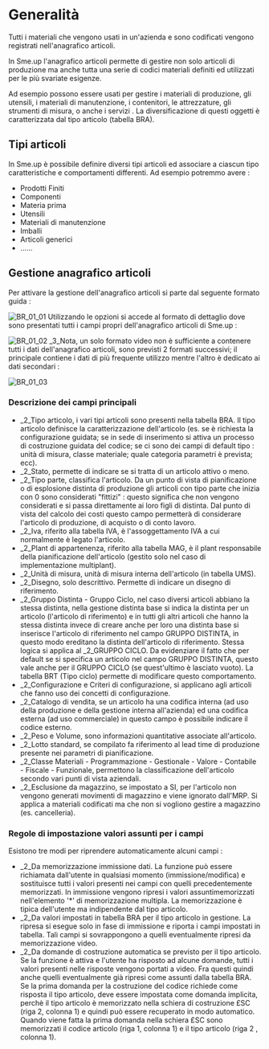 # Generalità
Tutti i materiali che vengono usati in un'azienda e sono codificati vengono registrati nell'anagrafico articoli.

In Sme.up l'anagrafico articoli permette di gestire non solo articoli di produzione ma anche tutta una serie di codici materiali definiti ed utilizzati per le più svariate esigenze.

Ad esempio possono essere usati per gestire i materiali di produzione, gli utensili, i materiali di manutenzione, i contenitori, le attrezzature, gli strumenti di misura, o anche i servizi .
La diversificazione di questi oggetti è caratterizzata dal tipo articolo (tabella BRA).

## Tipi articoli
In Sme.up è possibile definire diversi tipi articoli ed associare a ciascun tipo caratteristiche e comportamenti differenti.
Ad esempio potremmo avere : 

- Prodotti Finiti
- Componenti
- Materia prima
- Utensili
- Materiali di manutenzione
- Imballi
- Articoli generici
- ......


## Gestione anagrafico articoli
Per attivare la gestione dell'anagrafico articoli si parte dal seguente formato guida : 

![BR_01_01](http://localhost:3000/immagini/MBDOC_OGG-P_BRAR01/BR_01_01.png)
Utilizzando le opzioni si accede al formato di dettaglio dove sono presentati tutti i campi propri dell'anagrafico articoli di Sme.up : 

![BR_01_02](http://localhost:3000/immagini/MBDOC_OGG-P_BRAR01/BR_01_02.png)
_3_Nota, un solo formato video non è sufficiente a contenere tutti i dati dell'anagrafico articoli,  sono previsti 2 formati successivi; il principale contiene i dati di più frequente utilizzo mentre l'altro è dedicato ai dati secondari : 

![BR_01_03](http://localhost:3000/immagini/MBDOC_OGG-P_BRAR01/BR_01_03.png)
### Descrizione dei campi principali

- _2_Tipo articolo, i vari tipi articoli sono presenti nella tabella BRA. Il tipo articolo definisce la caratterizzazione dell'articolo (es. se è richiesta la configurazione guidata; se in sede di inserimento si attiva un processo di costruzione guidata del codice; se ci sono dei campi di default tipo :  unità di misura, classe materiale; quale categoria parametri è prevista; ecc).
- _2_Stato, permette di indicare se si tratta di un articolo attivo o meno.
- _2_Tipo parte, classifica l'articolo. Da un punto di vista di pianificazione o di esplosione distinta di produzione gli articoli con tipo parte che inizia con 0 sono considerati "fittizi" :  questo significa che non vengono considerati e si passa direttamente ai loro figli di distinta. Dal punto di vista del calcolo dei costi questo campo permetterà di considerare l'articolo di produzione, di acquisto o di conto lavoro.
- _2_Iva, riferito alla tabella IVA, è l'assoggettamento IVA a cui normalmente è legato l'articolo.
- _2_Plant di appartenenza, riferito alla tabella MAG, è il plant responsabile della pianificazione dell'articolo (gestito solo nel caso di implementazione multiplant).
- _2_Unità di misura, unità di misura interna dell'articolo (in tabella UMS).
- _2_Disegno, solo descrittivo. Permette di indicare un disegno di riferimento.
- _2_Gruppo Distinta - Gruppo Ciclo, nel caso diversi articoli abbiano la stessa distinta, nella gestione distinta base si indica la distinta per un articolo (l'articolo di riferimento) e in tutti gli altri articoli che hanno la stessa distinta invece di creare anche per loro una distinta base si inserisce l'articolo di riferimento nel campo GRUPPO DISTINTA, in questo modo ereditano la distinta dell'articolo di riferimento.
Stessa logica si applica al _2_GRUPPO CICLO. Da evidenziare il fatto che per default se si specifica un articolo nel campo GRUPPO DISTINTA, questo vale anche per il GRUPPO CICLO (se quest'ultimo è lasciato vuoto). La tabella BRT (Tipo ciclo) permette di modificare questo comportamento.
- _2_Configurazione e Criteri di configurazione, si applicano agli articoli che fanno uso dei concetti di configurazione.
- _2_Catalogo di vendita, se un articolo ha una codifica interna (ad uso della produzione e della gestione interna all'azienda) ed una codifica esterna (ad uso commerciale) in questo campo è possibile indicare il codice esterno.
- _2_Peso e Volume, sono informazioni quantitative associate all'articolo.
- _2_Lotto standard, se compilato fa riferimento al lead time di produzione presente nei parametri di pianificazione.
- _2_Classe Materiali - Programmazione - Gestionale - Valore - Contabile - Fiscale  - Funzionale, permettono la classificazione dell'articolo secondo vari punti di vista aziendali.
- _2_Esclusione da magazzino, se impostato a SI, per l'articolo non vengono generati movimenti di magazzino e viene ignorato dall'MRP. Si applica a materiali codificati ma che non si vogliono gestire a magazzino (es. cancelleria).


### Regole di impostazione valori assunti per i campi
Esistono tre modi per riprendere automaticamente alcuni campi : 

- _2_Da memorizzazione immissione dati. La funzione può essere richiamata dall'utente in qualsiasi momento (immissione/modifica) e sostituisce tutti i valori presenti nei campi con quelli precedentemente memorizzati. In immissione vengono ripresi i valori assuntimemorizzati nell'elemento '\*' di memorizzazione multipla. La memorizzazione è tipica dell'utente ma indipendente dal tipo articolo.
- _2_Da valori impostati in tabella BRA per il tipo articolo in gestione. La ripresa si esegue solo in fase di immissione e riporta i campi impostati in tabella. Tali campi si sovrappongono a quelli eventualmente ripresi da memorizzazione video.
- _2_Da domande di costruzione automatica se previsto per il tipo articolo. Se la funzione è attiva e l'utente ha risposto ad alcune domande, tutti i valori presenti nelle risposte vengono portati a video. Fra questi quindi anche quelli eventualmente già ripresi come assunti dalla tabella BRA.
Se la prima domanda per la costruzione del codice richiede come risposta il tipo articolo, deve essere impostata come domanda implicita, perchè il tipo articolo è memorizzato nella schiera di costruzione £SC (riga 2, colonna 1) e quindi può essere recuperato in modo automatico.
Quando viene fatta la prima domanda nella schiera £SC sono memorizzati il codice articolo (riga 1, colonna 1) e il tipo articolo (riga 2 , colonna 1).

